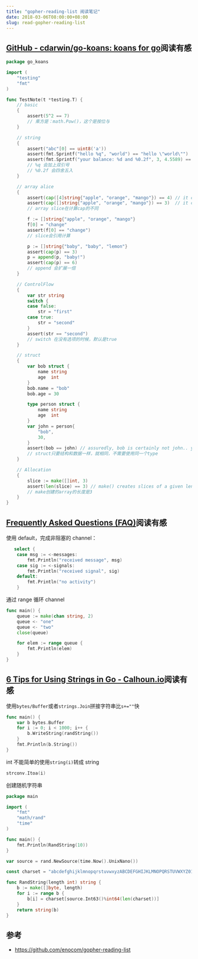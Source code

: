 ```yaml
---
title: "gopher-reading-list 阅读笔记"
date: 2018-03-06T08:00:00+08:00
slug: read-gopher-reading-list
---
```


## [GitHub - cdarwin/go-koans: koans for go][1]阅读有感

```go
package go_koans

import (
    "testing"
    "fmt"
)

func TestNote(t *testing.T) {
    // basic
    {
        assert(5^2 == 7)
        // 乘方是：math.Pow()，这个是按位与
    }

    // string
    {
        assert("abc"[0] == uint8('a'))
        assert(fmt.Sprintf("hello %q", "world") == "hello \"world\"")
        assert(fmt.Sprintf("your balance: %d and %0.2f", 3, 4.5589) == "your balance: 3 and 4.56")
        // %q 会加上双引号
        // %0.2f 会四舍五入
    }

    // array alice
    {
        assert(cap([4]string{"apple", "orange", "mango"}) == 4) // it can hold no more
        assert(cap([]string{"apple", "orange", "mango"}) == 3)  // it can hold no more
        // array slice在计算cap的不同

        f := []string{"apple", "orange", "mango"}
        f[0] = "change"
        assert(f[0] == "change")
        // slice会引用计算

        p := []string{"baby", "baby", "lemon"}
        assert(cap(p) == 3)
        p = append(p, "baby!")
        assert(cap(p) == 6)
        // append 会扩展一倍
    }

    // ControlFlow
    {
        var str string
        switch {
        case false:
            str = "first"
        case true:
            str = "second"
        }
        assert(str == "second")
        // switch 在没有选项的时候，默认是true
    }

    // struct
    {
        var bob struct {
            name string
            age  int
        }
        bob.name = "bob"
        bob.age = 30

        type person struct {
            name string
            age  int
        }
        var john = person{
            "bob",
            30,
        }
        assert(bob == john) // assuredly, bob is certainly not john.. yet
        // struct只要结构和数据一样，就相同，不需要使用同一个type
    }

    // Allocation
    {
        slice := make([]int, 3)
        assert(len(slice) == 3) // make() creates slices of a given length
        // make创建的array的长度是3
    }
}
```

## [Frequently Asked Questions (FAQ)][2]阅读有感

使用 default，完成非阻塞的 channel：
```go
   select {
	case msg := <-messages:
		fmt.Println("received message", msg)
	case sig := <-signals:
		fmt.Println("received signal", sig)
	default:
		fmt.Println("no activity")
	}
```

通过 range 循环 channel
```go
func main() {
    queue := make(chan string, 2)
    queue <- "one"
    queue <- "two"
    close(queue)

    for elem := range queue {
        fmt.Println(elem)
    }
}
```

## [6 Tips for Using Strings in Go - Calhoun.io][3]阅读有感

使用`bytes/Buffer`或者`strings.Join`拼接字符串比`s+=""`快

```go
func main() {
    var b bytes.Buffer
    for i := 0; i < 1000; i++ {
        b.WriteString(randString())
    }
    fmt.Println(b.String())
}
```

int 不能简单的使用`string(i)`转成 string
```go
strconv.Itoa(i)
```

创建随机字符串
```go
package main

import (
    "fmt"
    "math/rand"
    "time"
)

func main() {
    fmt.Println(RandString(10))
}

var source = rand.NewSource(time.Now().UnixNano())

const charset = "abcdefghijklmnopqrstuvwxyzABCDEFGHIJKLMNOPQRSTUVWXYZ0123456789"

func RandString(length int) string {
    b := make([]byte, length)
    for i := range b {
        b[i] = charset[source.Int63()%int64(len(charset))]
    }
    return string(b)
}
```

## 参考
* https://github.com/enocom/gopher-reading-list

[1]:	https://github.com/cdarwin/go-koans
[2]:	https://golang.org/doc/faq
[3]:	https://www.calhoun.io/6-tips-for-using-strings-in-go/